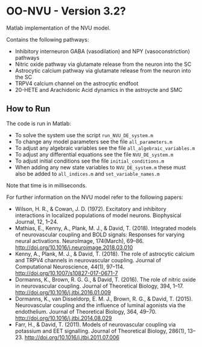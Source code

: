 # OO-NVU - Version 3.2?
Matlab implementation of the NVU model.

Contains the following pathways:
* Inhibitory interneuron GABA (vasodilation) and NPY (vasoconstriction) pathways
* Nitric oxide pathway via glutamate release from the neuron into the SC
* Astrocytic calcium pathway via glutamate release from the neuron into the SC
* TRPV4 calcium channel on the astrocytic endfoot
* 20-HETE and Arachidonic Acid dynamics in the astroycte and SMC

How to Run 
----
The code is run in Matlab:
* To solve the system use the script `run_NVU_DE_system.m`
* To change any model parameters see the file `all_parameters.m`
* To adjust any algebraic variables see the file `all_algebraic_variables.m`
* To adjust any differential equations see the file `NVU_DE_system.m`
* To adjust initial conditions see the file `initial_conditions.m`
* When adding any new state variables to `NVU_DE_system.m` these must also be added to `all_indices.m` and `set_variable_names.m`

Note that time is in milliseconds.

For further information on the NVU model refer to the following papers:
* Wilson, H. R., & Cowan, J. D. (1972). Excitatory and inhibitory interactions in localized populations of model neurons. Biophysical Journal, 12, 1–24.
* Mathias, E., Kenny, A., Plank, M. J., & David, T. (2018). Integrated models of neurovascular coupling and BOLD signals: Responses for varying neural activations. NeuroImage, 174(March), 69–86. http://doi.org/10.1016/j.neuroimage.2018.03.010
* Kenny, A., Plank, M. J., & David, T. (2018). The role of astrocytic calcium and TRPV4 channels in neurovascular coupling. Journal of Computational Neuroscience, 44(1), 97–114. http://doi.org/10.1007/s10827-017-0671-7
* Dormanns, K., Brown, R. G. G., & David, T. (2016). The role of nitric oxide in neurovascular coupling. Journal of Theoretical Biology, 394, 1–17. http://doi.org/10.1016/j.jtbi.2016.01.009
* Dormanns, K., van Disseldorp, E. M. J., Brown, R. G., & David, T. (2015). Neurovascular coupling and the influence of luminal agonists via the endothelium. Journal of Theoretical Biology, 364, 49–70. http://doi.org/10.1016/j.jtbi.2014.08.029
* Farr, H., & David, T. (2011). Models of neurovascular coupling via potassium and EET signalling. Journal of Theoretical Biology, 286(1), 13–23. http://doi.org/10.1016/j.jtbi.2011.07.006

